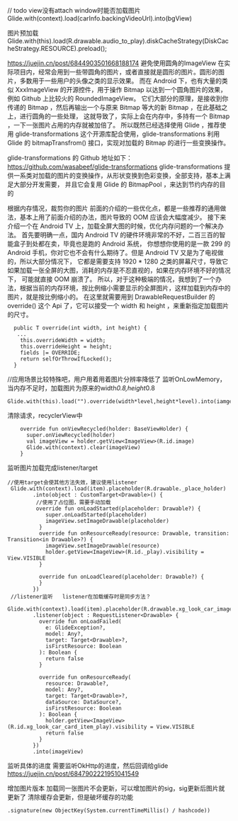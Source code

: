 //
todo view没有attach window时能否加载图片
Glide.with(context).load(carInfo.backingVideoUrl).into(bgView) 



图片预加载
Glide.with(this).load(R.drawable.audio_to_play).diskCacheStrategy(DiskCacheStrategy.RESOURCE).preload();


https://juejin.cn/post/6844903501668188174
避免使用圆角的ImageView
在实际项目内，经常会用到一些带圆角的图片，或者直接就是圆形的图片。圆形的图片，多数用于一些用户的头像之类的显示效果。
而在 Android 下，也有大量的类似 XxxImageView 的开源控件，用于操作 Bitmap 以达到一个圆角图片的效果，例如 Github 上比较火的
   RoundedImageView。
它们大部分的原理，是接收到你传递的 Bitmap ，然后再输出一个与原来 Bitmap 等大的新 Bitmap ，在此基础之上，进行圆角的一些处理，
  这就导致了，实际上会在内存中，多持有一个 Bitmap ，一下一张图片占用的内存就被加倍了。
所以既然已经选择使用 Glide ，推荐使用 glide-transformations 这个开源库配合使用，glide-transformations 利用 Glide 的
  bitmapTransfrom() 接口，实现对加载的 Bitmap 的进行一些变换操作。

glide-transformations 的 Github 地址如下：
https://github.com/wasabeef/glide-transformations
glide-transformations 提供一系类对加载的图片的变换操作，从形状变换到色彩变换，全部支持，基本上满足大部分开发需要，
  并且它会复用 Glide 的 BitmapPool ，来达到节约内存的目的


根据内存情况，裁剪你的图片
前面的介绍的一些优化点，都是一些推荐的通用做法，基本上用了前面介绍的办法，图片导致的 OOM 应该会大幅度减少。
接下来介绍一个在 Android TV 上，加载全屏大图的时候，优化内存问题的一个解决办法。
首先要明确一点，国内 Android TV 的硬件环境非常的不好，二百三百的智能盒子到处都在卖，毕竟也是跑的 Android 系统，
你想想你使用的是一款 299 的 Android 手机，你对它也不会有什么期待了。但是 Android TV 又是为了电视做的，所以大部分情况下，
它都是需要支持 1920 * 1280 之类的屏幕尺寸，导致它如果加载一张全屏的大图，消耗的内存是不忍直视的，如果在内存环境不好的情况下，
  可能就直接 OOM 崩溃了。
所以，对于这种极端的情况，我想到了一个办法，根据当前的内存环境，按比例缩小需要显示的全屏图片，这样加载到内存中的图片，就是按比例缩小的。
在这里就需要用到 DrawableRequestBuilder 的 override() 这个 Api 了，它可以接受一个 width 和 height ，来重新指定加载图片的尺寸。
```
  public T override(int width, int height) {
   ...
    this.overrideWidth = width;
    this.overrideHeight = height;
    fields |= OVERRIDE;
    return selfOrThrowIfLocked();
  }
```
//应用场景比较特殊吧，用户用着用着图片分辨率降低了
监听OnLowMemory，当内存不足时，加载图片为原来的width*0.8,height*0.8
```
Glide.with(this).load("").override(width*level,height*level).into(iamgeView);
```


清除请求，recyclerView中
```
    override fun onViewRecycled(holder: BaseViewHolder) {
      super.onViewRecycled(holder)
      val imageView = holder.getView<ImageView>(R.id.image)
      Glide.with(context).clear(imageView)
    }
```
监听图片加载完成listener/target
```
//使用target会使其他方法失效，建议使用listener
 Glide.with(context).load(item).placeholder(R.drawable._place_holder)
        .into(object : CustomTarget<Drawable>() {
         //使用了占位图，需要手动加载
         override fun onLoadStarted(placeholder: Drawable?) {
            super.onLoadStarted(placeholder)
            imageView.setImageDrawable(placeholder)
          }
          override fun onResourceReady(resource: Drawable, transition: Transition<in Drawable>?) {
            imageView.setImageDrawable(resource)
            holder.getView<ImageView>(R.id._play).visibility = View.VISIBLE
          }

          override fun onLoadCleared(placeholder: Drawable?) {
          }
        })
 //listener监听   listener在加载缓存时是同步方法？
  Glide.with(context).load(item).placeholder(R.drawable.xg_look_car_image_place_holder)
        .listener(object : RequestListener<Drawable> {
          override fun onLoadFailed(
            e: GlideException?,
            model: Any?,
            target: Target<Drawable>?,
            isFirstResource: Boolean
          ): Boolean {
            return false
          }

          override fun onResourceReady(
            resource: Drawable?,
            model: Any?,
            target: Target<Drawable>?,
            dataSource: DataSource?,
            isFirstResource: Boolean
          ): Boolean {
            holder.getView<ImageView>(R.id.xg_look_car_card_item_play).visibility = View.VISIBLE
            return false
          }
        })
        .into(imageView)       
```

监听具体的进度 需要监听OkHttp的进度，然后回调给glide
https://juejin.cn/post/6847902221951041549


增加图片版本 
加载同一张图片不会更新，可以增加图片的sig，sig更新后图片就更新了
清除缓存会更新，但是破坏缓存的功能
```
.signature(new ObjectKey(System.currentTimeMillis() / hashcode))
```